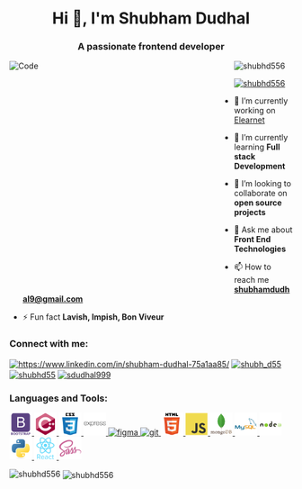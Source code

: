 <h1 align="center">Hi 👋, I'm Shubham Dudhal</h1>
<h3 align="center">A passionate frontend developer</h3>

<img align="left" src="https://drive.google.com/uc?id=1m5SmE8VyelpiKqp5tH2DnGPs-4xRuUGI" alt="Code" width="400" height="400">

<p align="left"> <img src="https://komarev.com/ghpvc/?username=shubhd556&label=Profile%20views&color=0e75b6&style=flat" alt="shubhd556" /> </p>

<p align="left"> <a href="https://github.com/ryo-ma/github-profile-trophy"><img src="https://github-profile-trophy.vercel.app/?username=shubhd556" alt="shubhd556" /></a> </p>

- 🔭 I’m currently working on [Elearnet](https://github.com/shubhd556/ELearnet_MERN)

- 🌱 I’m currently learning **Full stack Development**

- 🤝 I’m looking to collaborate on **open source projects**

- 💬 Ask me about **Front End Technologies**

- 📫 How to reach me **shubhamdudhal9@gmail.com**

- ⚡ Fun fact **Lavish, Impish, Bon Viveur**

<h3 align="left">Connect with me:</h3>
<p align="left">
<a href="https://linkedin.com/in/https://www.linkedin.com/in/shubham-dudhal-75a1aa85/" target="blank"><img align="center" src="https://raw.githubusercontent.com/rahuldkjain/github-profile-readme-generator/master/src/images/icons/Social/linked-in-alt.svg" alt="https://www.linkedin.com/in/shubham-dudhal-75a1aa85/" height="30" width="40" /></a>
<a href="https://instagram.com/shubh_d55" target="blank"><img align="center" src="https://raw.githubusercontent.com/rahuldkjain/github-profile-readme-generator/master/src/images/icons/Social/instagram.svg" alt="shubh_d55" height="30" width="40" /></a>
<a href="https://www.codechef.com/users/shubhd55" target="blank"><img align="center" src="https://cdn.jsdelivr.net/npm/simple-icons@3.1.0/icons/codechef.svg" alt="shubhd55" height="30" width="40" /></a>
<a href="https://www.leetcode.com/sdudhal999" target="blank"><img align="center" src="https://raw.githubusercontent.com/rahuldkjain/github-profile-readme-generator/master/src/images/icons/Social/leet-code.svg" alt="sdudhal999" height="30" width="40" /></a>
</p>

<h3 align="left">Languages and Tools:</h3>
<p align="left"> <a href="https://getbootstrap.com" target="_blank"> <img src="https://raw.githubusercontent.com/devicons/devicon/master/icons/bootstrap/bootstrap-plain-wordmark.svg" alt="bootstrap" width="40" height="40"/> </a> <a href="https://www.w3schools.com/cpp/" target="_blank"> <img src="https://raw.githubusercontent.com/devicons/devicon/master/icons/cplusplus/cplusplus-original.svg" alt="cplusplus" width="40" height="40"/> </a> <a href="https://www.w3schools.com/css/" target="_blank"> <img src="https://raw.githubusercontent.com/devicons/devicon/master/icons/css3/css3-original-wordmark.svg" alt="css3" width="40" height="40"/> </a> <a href="https://expressjs.com" target="_blank"> <img src="https://raw.githubusercontent.com/devicons/devicon/master/icons/express/express-original-wordmark.svg" alt="express" width="40" height="40"/> </a> <a href="https://www.figma.com/" target="_blank"> <img src="https://www.vectorlogo.zone/logos/figma/figma-icon.svg" alt="figma" width="40" height="40"/> </a> <a href="https://git-scm.com/" target="_blank"> <img src="https://www.vectorlogo.zone/logos/git-scm/git-scm-icon.svg" alt="git" width="40" height="40"/> </a> <a href="https://www.w3.org/html/" target="_blank"> <img src="https://raw.githubusercontent.com/devicons/devicon/master/icons/html5/html5-original-wordmark.svg" alt="html5" width="40" height="40"/> </a> <a href="https://developer.mozilla.org/en-US/docs/Web/JavaScript" target="_blank"> <img src="https://raw.githubusercontent.com/devicons/devicon/master/icons/javascript/javascript-original.svg" alt="javascript" width="40" height="40"/> </a> <a href="https://www.mongodb.com/" target="_blank"> <img src="https://raw.githubusercontent.com/devicons/devicon/master/icons/mongodb/mongodb-original-wordmark.svg" alt="mongodb" width="40" height="40"/> </a> <a href="https://www.mysql.com/" target="_blank"> <img src="https://raw.githubusercontent.com/devicons/devicon/master/icons/mysql/mysql-original-wordmark.svg" alt="mysql" width="40" height="40"/> </a> <a href="https://nodejs.org" target="_blank"> <img src="https://raw.githubusercontent.com/devicons/devicon/master/icons/nodejs/nodejs-original-wordmark.svg" alt="nodejs" width="40" height="40"/> </a> <a href="https://www.python.org" target="_blank"> <img src="https://raw.githubusercontent.com/devicons/devicon/master/icons/python/python-original.svg" alt="python" width="40" height="40"/> </a> <a href="https://reactjs.org/" target="_blank"> <img src="https://raw.githubusercontent.com/devicons/devicon/master/icons/react/react-original-wordmark.svg" alt="react" width="40" height="40"/> </a> <a href="https://sass-lang.com" target="_blank"> <img src="https://raw.githubusercontent.com/devicons/devicon/master/icons/sass/sass-original.svg" alt="sass" width="40" height="40"/> </a> </p>

<p><img align="left" src="https://github-readme-stats.vercel.app/api/top-langs?username=shubhd556&show_icons=true&locale=en&layout=compact" alt="shubhd556" /></p>

<p>&nbsp;<img align="center" src="https://github-readme-stats.vercel.app/api?username=shubhd556&show_icons=true&locale=en" alt="shubhd556" /></p>
